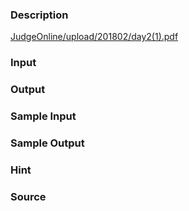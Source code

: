 
### Description
[JudgeOnline/upload/201802/day2(1).pdf](/JudgeOnline/upload/201802/day2(1).pdf) 
### Input

### Output

### Sample Input

### Sample Output

### Hint

### Source
